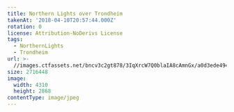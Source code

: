 ```yaml
---
title: Northern Lights over Trondheim
takenAt: '2018-04-10T20:57:44.000Z'
rotation: 0
license: Attribution-NoDerivs License
tags:
  - NorthernLights
  - Trondheim
url: >-
  //images.ctfassets.net/bncv3c2gt878/3IqXrcW7Q0blaIA8cAmnGx/a0d3ede494254b470f5134d6c6058239/northern-lights-over-trondheim_40661907104_o
size: 2716448
image:
  width: 4310
  height: 2868
contentType: image/jpeg
---
```


